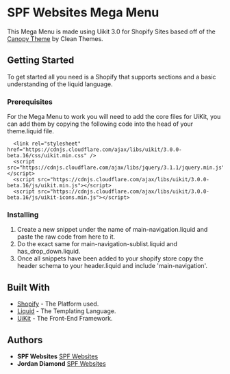 # SPF Websites Mega Menu

This Mega Menu is made using Uikit 3.0 for Shopify Sites based off of the [Canopy Theme](http://www.cleanthemes.co.uk/) by Clean Themes.

## Getting Started

To get started all you need is a Shopify that supports sections and a basic understanding of the liquid language.

### Prerequisites

For the Mega Menu to work you will need to add the core files for UiKit, you can add them by copying the following code into the head of your theme.liquid file.

```
  <link rel="stylesheet" href="https://cdnjs.cloudflare.com/ajax/libs/uikit/3.0.0-beta.16/css/uikit.min.css" />
  <script src="https://cdnjs.cloudflare.com/ajax/libs/jquery/3.1.1/jquery.min.js"></script>
  <script src="https://cdnjs.cloudflare.com/ajax/libs/uikit/3.0.0-beta.16/js/uikit.min.js"></script>
  <script src="https://cdnjs.cloudflare.com/ajax/libs/uikit/3.0.0-beta.16/js/uikit-icons.min.js"></script>

```

### Installing

1. Create a new snippet under the name of main-navigation.liquid and paste the raw code from here to it.
2. Do the exact same for main-navigation-sublist.liquid and has_drop_down.liquid.
3. Once all snippets have been added to your shopify store copy the header schema to your header.liquid and include 'main-navigation'.


## Built With

* [Shopify](https://shopify.com) - The Platform used.
* [Liquid](https://help.shopify.com/themes/liquid/basics) - The Templating Language.
* [UiKit](https://getuikit.com) - The Front-End Framework.


## Authors

* **SPF Websites** [SPF Websites](http://spf.nz)
* **Jordan Diamond** [SPF Websites](http://spf.nz)


